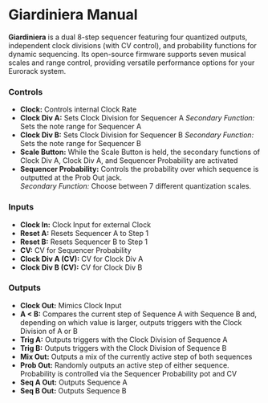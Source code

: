 # Giardiniera Manual

**Giardiniera** is a dual 8-step sequencer featuring four quantized outputs, independent clock divisions (with CV control), and probability functions for dynamic sequencing. Its open-source firmware supports seven musical scales and range control, providing versatile performance options for your Eurorack system.

### Controls

- **Clock:** Controls internal Clock Rate
- **Clock Div A:** Sets Clock Division for Sequencer A
  _Secondary Function:_ Sets the note range for Sequencer A
- **Clock Div B:** Sets Clock Division for Sequencer B
  _Secondary Function:_ Sets the note range for Sequencer B
- **Scale Button:** While the Scale Button is held, the secondary functions of Clock Div A, Clock Div A, and Sequencer Probability are activated
- **Sequencer Probability:** Controls the probability over which sequence is outputted at the Prob Out jack.  
  _Secondary Function:_ Choose between 7 different quantization scales.

### Inputs

- **Clock In:** Clock Input for external Clock
- **Reset A:** Resets Sequencer A to Step 1
- **Reset B:** Resets Sequencer B to Step 1
- **CV:** CV for Sequencer Probability
- **Clock Div A (CV):** CV for Clock Div A
- **Clock Div B (CV):** CV for Clock Div B

### Outputs

- **Clock Out:** Mimics Clock Input
- **A < B:** Compares the current step of Sequence A with Sequence B and, depending on which value is larger, outputs triggers with the Clock Division of A or B
- **Trig A:** Outputs triggers with the Clock Division of Sequence A
- **Trig B:** Outputs triggers with the Clock Division of Sequence B
- **Mix Out:** Outputs a mix of the currently active step of both sequences
- **Prob Out:** Randomly outputs an active step of either sequence. Probability is controlled via the Sequencer Probability pot and CV
- **Seq A Out:** Outputs Sequence A
- **Seq B Out:** Outputs Sequence B
